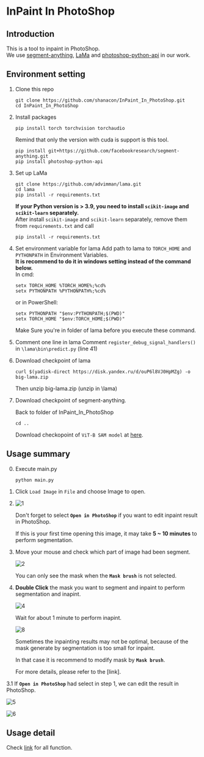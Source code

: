 # InPaint In PhotoShop
## Introduction
This is a tool to inpaint in PhotoShop.\
We use [segment-anything](https://github.com/facebookresearch/segment-anything), [LaMa](https://github.com/advimman/lama) and [photoshop-python-api](https://github.com/loonghao/photoshop-python-api) in our work.
## Environment setting
1. Clone this repo
    ```
    git clone https://github.com/shanacon/InPaint_In_PhotoShop.git
    cd InPaint_In_PhotoShop
    ```
2. Install packages
    ```
    pip install torch torchvision torchaudio
    ```
    Remind that only the version with cuda is support is this tool.
    ```
    pip install git+https://github.com/facebookresearch/segment-anything.git
    pip install photoshop-python-api
    ```
3. Set up LaMa
    ```
    git clone https://github.com/advimman/lama.git
    cd lama
    pip install -r requirements.txt
   ```
    **If your Python version is > 3.9, you need to install `scikit-image` and `scikit-learn` separately.**\
    After install `scikit-image` and `scikit-learn` separately, remove them from `requirements.txt` and call
    ```
    pip install -r requirements.txt
    ```
4. Set environment variable for lama
    Add path to lama to `TORCH_HOME` and `PYTHONPATH` in Environment Variables.\
    **It is recommend to do it in windows setting instead of the command below.**\
    In cmd:
    ```
    setx TORCH_HOME %TORCH_HOME%;%cd%
    setx PYTHONPATH %PYTHONPATH%;%cd%
    ```
    or in PowerShell:
    
    ```
    setx PYTHONPATH "$env:PYTHONPATH;$(PWD)"
    setx TORCH_HOME "$env:TORCH_HOME;$(PWD)"
    ```
    Make Sure you're in folder of lama before you execute these command.
5. Comment one line in lama
    Comment `register_debug_signal_handlers()` in `\lama\bin\predict.py` (line 41)
6. Download checkpoint of lama
    ```
    curl $(yadisk-direct https://disk.yandex.ru/d/ouP6l8VJ0HpMZg) -o big-lama.zip
    ```
    Then unzip big-lama.zip (unzip in \lama)
7. Download checkpoint of segment-anything.

    Back to folder of InPaint_In_PhotoShop
    ```
    cd ..
    ```
    Download checkopoint of `ViT-B SAM model` at [here](https://github.com/facebookresearch/segment-anything#model-checkpoints).

## Usage summary
0. Execute main.py
    ```
    python main.py
    ```
1. Click `Load Image` in `File` and choose Image to open.
2. 
    ![1](https://github.com/shanacon/InPaint_In_PhotoShop/assets/79785416/3217d595-2e6b-4d46-a132-1b53fc348ddb)
    
    Don't forget to select **`Open in PhotoShop`** if you want to edit inpaint result in PhotoShop.
    
    If this is your first time opening this image, it may take **5 ~ 10 minutes** to perform segmentation.
    
2. Move your mouse and check which part of image had been segment.

    ![2](https://github.com/shanacon/InPaint_In_PhotoShop/assets/79785416/ad6292e4-e62e-4b78-913b-3876fc8ea438)
    
    You can only see the mask when the **`Mask brush`** is not selected.
    
3. **Double Click** the mask you want to segment and inpaint to perform segmentation and inapint.

    ![4](https://github.com/shanacon/InPaint_In_PhotoShop/assets/79785416/78f17d97-29e8-4c1b-b853-521ea8a6cc79)
    
    Wait for about 1 minute to perform inapint.
    
    ![8](https://github.com/shanacon/InPaint_In_PhotoShop/assets/79785416/669f7af5-1e97-4f48-be0d-c3d1583c7add)
    
    Sometimes the inpainting results may not be optimal, because of the mask generate by segmentation is too small for inpaint.
    
    In that case it is recommend to modify mask by **`Mask brush`**.
    
    For more details, please refer to the [link].
    
3.1 If **`Open in PhotoShop`** had select in step 1, we can edit the result in PhotoShop.

   ![5](https://github.com/shanacon/InPaint_In_PhotoShop/assets/79785416/2666042a-deb8-4310-8439-02d35edeec1c)
    
   ![6](https://github.com/shanacon/InPaint_In_PhotoShop/assets/79785416/300f82ec-af94-4373-85cc-66d1dd5b8f6e)
 
## Usage detail
Check [link]() for all function.
